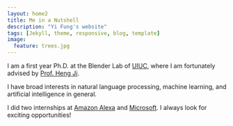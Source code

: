 ```yaml
---
layout: home2
title: Me in a Nutshell
description: "Yi Fung's website"
tags: [Jekyll, theme, responsive, blog, template]
image:
  feature: trees.jpg
---
```


I am a first year Ph.D. at the Blender Lab of <a href="https://cs.illinois.edu/" target="_blank">UIUC</a>, where I am fortunately advised by <a href="https://blender.cs.illinois.edu/hengji.html" target="_blank">Prof. Heng Ji</a>. 

I have broad interests in natural language processing, machine learning, and artificial intelligence in general.

I did two internships at <a href="https://developer.amazon.com/en-US/alexa/" target="_blank">Amazon Alexa</a> and <a href="https://www.microsoft.com/" target="_blank">Microsoft</a>. I always look for exciting opportunities!


